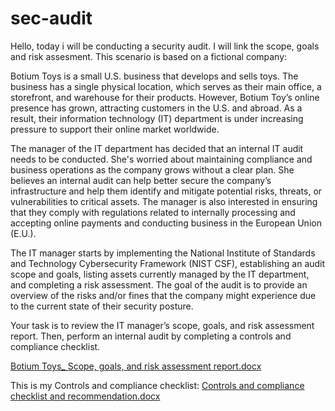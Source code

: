 # sec-audit
Hello, today i will be conducting a security audit.
I will link the scope, goals and risk assesment.
This scenario is based on a fictional company:

Botium Toys is a small U.S. business that develops and sells toys. The business has a single physical location, which serves as their main office, a storefront, and warehouse for their products. However, Botium Toy’s online presence has grown, attracting customers in the U.S. and abroad. As a result, their information technology (IT) department is under increasing pressure to support their online market worldwide. 

The manager of the IT department has decided that an internal IT audit needs to be conducted. She's worried about maintaining compliance and business operations as the company grows without a clear plan. She believes an internal audit can help better secure the company’s infrastructure and help them identify and mitigate potential risks, threats, or vulnerabilities to critical assets. The manager is also interested in ensuring that they comply with regulations related to internally processing and accepting online payments and conducting business in the European Union (E.U.).   

The IT manager starts by implementing the National Institute of Standards and Technology Cybersecurity Framework (NIST CSF), establishing an audit scope and goals, listing assets currently managed by the IT department, and completing a risk assessment. The goal of the audit is to provide an overview of the risks and/or fines that the company might experience due to the current state of their security posture.

Your task is to review the IT manager’s scope, goals, and risk assessment report. Then, perform an internal audit by completing a controls and compliance checklist. 

[Botium Toys_ Scope, goals, and risk assessment report.docx](https://github.com/user-attachments/files/18634808/Botium.Toys_.Scope.goals.and.risk.assessment.report.docx)

This is my Controls and compliance checklist:
[Controls and compliance checklist and recommendation.docx](https://github.com/user-attachments/files/18634810/Controls.and.compliance.checklist.and.recommendation.docx)

